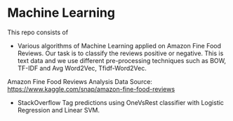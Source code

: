 # Machine Learning

This repo consists of 
- Various algorithms of Machine Learning applied on Amazon Fine Food Reviews.
Our task is to classify the reviews positive or negative.
This is text data and we use different pre-processing techniques such as BOW, TF-IDF and Avg Word2Vec, Tfidf-Word2Vec.

Amazon Fine Food Reviews Analysis
Data Source: https://www.kaggle.com/snap/amazon-fine-food-reviews 

- StackOverflow Tag predictions using OneVsRest classifier with Logistic Regression and Linear SVM. 
